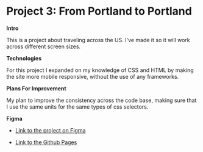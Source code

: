 # Project 3: From Portland to Portland

**Intro**

This is a project about traveling across the US. I've made it so it will work across different screen sizes.



**Technologies**

For this project I expanded on my knowledge of CSS and HTML by making the site more mobile responsive, without the use of any frameworks.

**Plans For Improvement**

My plan to improve the consistency across the code base, making sure that I use the same units for the same types of css selectors.

**Figma**

* [Link to the project on Figma](https://www.figma.com/file/xM9rNsdK4iNcFJmDZho3Aw/Sprint-3%3A-From-Portland-to-Portland-%2F-desktop-%2B-mobile?node-id=500%3A0)

* [Link to the Github Pages](https://lucleblanc.github.io/web_project_3/index.html)
